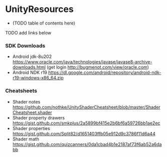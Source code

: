# UnityResources
- (TODO table of contents here)

TODO add links below
### SDK Downloads
- Android jdk-8u202 https://www.oracle.com/java/technologies/javase/javase8-archive-downloads.html (get login http://bugmenot.com/view/oracle.com)
- Android NDK r19 https://dl.google.com/android/repository/android-ndk-r19-windows-x86_64.zip

### Cheatsheets
- Shader notes https://github.com/nothke/UnityShaderCheatsheet/blob/master/ShaderCheatsheet.shader
- Shader property drawers https://gist.github.com/smkplus/2a5899bf415e2b6bf6a59726bb1ae2ec
- Shader properties https://gist.github.com/Split82/d1651403ffb05e912d9c3786f11d6a44
- Shader math https://gist.github.com/quizcanners/0da1cbad4b1e2187af73f6ab52a6dabb
